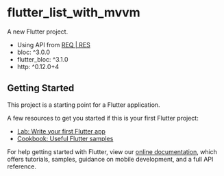 # flutter_list_with_mvvm

A new Flutter project.
- Using API from [REQ | RES](https://reqres.in/)
- bloc: ^3.0.0
- flutter_bloc: ^3.1.0
- http: ^0.12.0+4
## Getting Started

This project is a starting point for a Flutter application.

A few resources to get you started if this is your first Flutter project:

- [Lab: Write your first Flutter app](https://flutter.dev/docs/get-started/codelab)
- [Cookbook: Useful Flutter samples](https://flutter.dev/docs/cookbook)

For help getting started with Flutter, view our
[online documentation](https://flutter.dev/docs), which offers tutorials,
samples, guidance on mobile development, and a full API reference.
